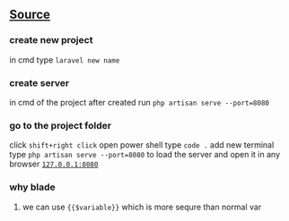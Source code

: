 ## [Source](https://laracasts.com/series/laravel-6-from-scratch)

### create new project 

in cmd type `laravel new name`

### create server
in cmd of the project after created run `php artisan serve --port=8080`

### go to the project folder 
click `shift+right click`
open power shell
type `code .`
add new terminal 
type `php artisan serve --port=8080` to load the server and open it in any browser [`127.0.0.1:8080`](http://127.0.0.1:8080)

### why blade 
1. we can use `{{$variable}}` which is more sequre than normal var
